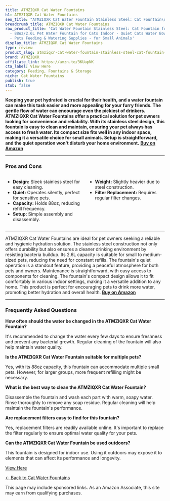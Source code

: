 ```yaml
---
title: ATMZIQXR Cat Water Fountains
h1: ATMZIQXR Cat Water Fountains
seo_title: "ATMZIQXR Cat Water Fountain Stainless Steel: Cat Fountain\u2026"
breadcrumb_title: ATMZIQXR Cat Water Fountains
raw_product_title: 'Cat Water Fountain Stainless Steel: Cat Fountain for Drinking
  - 88oz/2.6L Pet Water Fountain for Cats Indoor - Quiet Cats Water Bowl Dispenser
  - Pets Feeding & Watering Supplies - for Small Animals'
display_title: ATMZIQXR Cat Water Fountains
type: review
product_slug: atmziqxr-cat-water-fountain-stainless-steel-cat-fountain-for-drinking-8-8fbd8267
brand: ATMZIQXR
affiliate_link: https://amzn.to/3KUapNK
cta_label: View Here
category: Feeding, Fountains & Storage
niche: Cat Water Fountains
publish: true
stub: false
---
```


<div id="intro" class="full-width">
  <p><strong>Keeping your pet hydrated is crucial for their health, and a water fountain can make this task easier and more appealing for your furry friends. The gentle flow of water can encourage even the pickiest of drinkers. ATMZIQXR Cat Water Fountains offer a practical solution for pet owners looking for convenience and reliability. With its stainless steel design, this fountain is easy to clean and maintain, ensuring your pet always has access to fresh water. Its compact size fits well in any indoor space, making it a versatile choice for small animals. Setup is straightforward, and the quiet operation won't disturb your home environment.</strong> <a href="https://amzn.to/3KUapNK" rel="nofollow sponsored noopener" target="_blank"><strong>Buy on Amazon</strong></a></p>
</div>

<hr />
<h3 id="pros-cons">Pros and Cons</h3>
<div class="pc-grid" style="display:grid;grid-template-columns:1fr 1fr;gap:16px;">
  <ul>
    <li><strong>Design:</strong> Sleek stainless steel for easy cleaning.</li>
    <li><strong>Quiet:</strong> Operates silently, perfect for sensitive pets.</li>
    <li><strong>Capacity:</strong> Holds 88oz, reducing refill frequency.</li>
    <li><strong>Setup:</strong> Simple assembly and disassembly.</li>
  </ul>
  <ul>
    <li><strong>Weight:</strong> Slightly heavier due to steel construction.</li>
    <li><strong>Filter Replacement:</strong> Requires regular filter changes.</li>
  </ul>
</div>
<hr />

<div class="full-width">
  <p>ATMZIQXR Cat Water Fountains are ideal for pet owners seeking a reliable and hygienic hydration solution. The stainless steel construction not only offers durability but also ensures a cleaner drinking environment by resisting bacteria buildup. Its 2.6L capacity is suitable for small to medium-sized pets, reducing the need for constant refills. The fountain's quiet operation is a standout feature, providing a peaceful atmosphere for both pets and owners. Maintenance is straightforward, with easy access to components for cleaning. The fountain's compact design allows it to fit comfortably in various indoor settings, making it a versatile addition to any home. This product is perfect for encouraging pets to drink more water, promoting better hydration and overall health. <a href="https://amzn.to/3KUapNK" rel="nofollow sponsored noopener" target="_blank"><strong>Buy on Amazon</strong></a></p>
</div>

<hr />
<h3 id="faqs">Frequently Asked Questions</h3>

<p><strong>How often should the water be changed in the ATMZIQXR Cat Water Fountain?</strong></p>
<p>It's recommended to change the water every few days to ensure freshness and prevent any bacterial growth. Regular cleaning of the fountain will also help maintain water quality.</p>

<p><strong>Is the ATMZIQXR Cat Water Fountain suitable for multiple pets?</strong></p>
<p>Yes, with its 88oz capacity, this fountain can accommodate multiple small pets. However, for larger groups, more frequent refilling might be necessary.</p>

<p><strong>What is the best way to clean the ATMZIQXR Cat Water Fountain?</strong></p>
<p>Disassemble the fountain and wash each part with warm, soapy water. Rinse thoroughly to remove any soap residue. Regular cleaning will help maintain the fountain's performance.</p>

<p><strong>Are replacement filters easy to find for this fountain?</strong></p>
<p>Yes, replacement filters are readily available online. It's important to replace the filter regularly to ensure optimal water quality for your pets.</p>

<p><strong>Can the ATMZIQXR Cat Water Fountain be used outdoors?</strong></p>
<p>This fountain is designed for indoor use. Using it outdoors may expose it to elements that can affect its performance and longevity.</p>
<p><a class="btn" href="https://amzn.to/3KUapNK" target="_blank" rel="nofollow sponsored noopener">View Here</a></p>
<p><a href="/roundups/feeding-fountains-storage/cat-water-fountains/">← Back to Cat Water Fountains</a></p>
<aside class="disclosure">This page may include sponsored links. As an Amazon Associate, this site may earn from qualifying purchases.</aside>

